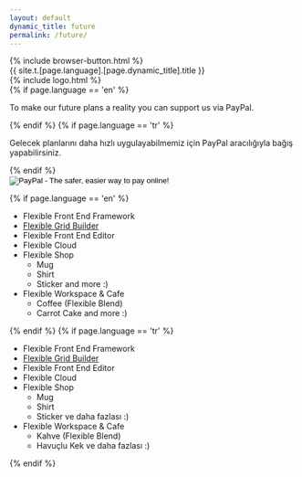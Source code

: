 ```yaml
---
layout: default
dynamic_title: future
permalink: /future/
---
```


<div class="dn-browser">
  <div class="dn-browser-header">
    {% include browser-button.html %}
    <div class="dn-style--title">{{ site.t.[page.language].[page.dynamic_title].title }}</div>
    {% include logo.html %}
  </div>
  <div class="dn-browser-body">
    <div class="dn-browser-body__item">
      <div class="wrap xl-gutter-24 xl-top xl-center">
        <!-- <div class="col xl-3-10">
          <div class="dn-space-8"></div>
          <iframe width="100%" height="180" src="https://www.youtube.com/embed/Vj7NZ6FiQvo?autoplay=0&amp;showinfo=0&amp;rel=0&amp;start=9" frameborder="0" allowfullscreen="" data-reactid=".0.0.0.0"></iframe>
        </div> -->
        <div class="col xl-7-10 lg-1-1">
          <div class="dn-content">
            {% if page.language == 'en' %}
              <p>To make our future plans a reality you can support us via PayPal.</p>
            {% endif %}
            {% if page.language == 'tr' %}
              <p>Gelecek planlarını daha hızlı uygulayabilmemiz için PayPal aracılığıyla bağış yapabilirsiniz.</p>
            {% endif %}
            <div class="dn-space-16"></div>
            <form action="https://www.paypal.com/cgi-bin/webscr" method="post" target="_top" style="text-align: left;">
              <input type="hidden" name="cmd" value="_s-xclick">
              <input type="hidden" name="hosted_button_id" value="NHEUHUB8863NS">
              <input type="image" src="/img/paypal-logo.svg" border="0" name="submit" alt="PayPal - The safer, easier way to pay online!">
              <img alt="" border="0" src="https://www.paypalobjects.com/tr_TR/i/scr/pixel.gif" width="1" height="1" alt="PayPal">
            </form>
            <div class="dn-space-16"></div>
            {% if page.language == 'en' %}
              <ul>
                <li>Flexible Front End Framework</li>
                <li><a href="https://github.com/flexiblegs/grid-builder">Flexible Grid Builder</a></li>
                <li>Flexible Front End Editor</li>
                <li>Flexible Cloud</li>
                <li>Flexible Shop
                  <ul>
                    <li>Mug</li>
                    <li>Shirt</li>
                    <li>Sticker and more :)</li>
                  </ul>
                </li>
                <li>Flexible Workspace &amp; Cafe
                  <ul>
                    <li>Coffee (Flexible Blend)</li>
                    <li>Carrot Cake and more :)</li>
                  </ul>
                </li>
              </ul>
            {% endif %}
            {% if page.language == 'tr' %}
              <ul>
                <li>Flexible Front End Framework</li>
                <li><a href="https://github.com/flexiblegs/grid-builder">Flexible Grid Builder</a></li>
                <li>Flexible Front End Editor</li>
                <li>Flexible Cloud</li>
                <li>Flexible Shop
                  <ul>
                    <li>Mug</li>
                    <li>Shirt</li>
                    <li>Sticker ve daha fazlası :)</li>
                  </ul>
                </li>
                <li>Flexible Workspace &amp; Cafe
                  <ul>
                    <li>Kahve (Flexible Blend)</li>
                    <li>Havuçlu Kek ve daha fazlası :)</li>
                  </ul>
                </li>
              </ul>
            {% endif %}
          </div>
        </div>
      </div>
    </div>
  </div>
</div>
